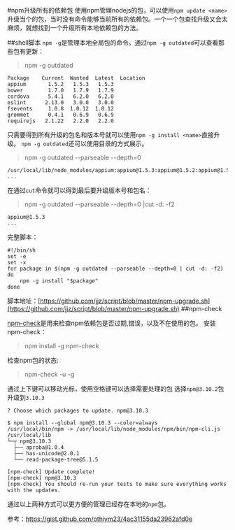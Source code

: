 #npm升级所有的依赖包
使用npm管理nodejs的包，可以使用`npm update <name>`升级当个的包，当时没有命令能够当前所有的依赖包。一个一个包查找升级又会太麻烦，就想找到一个升级所有本地依赖包的方法。

##shell脚本
`npm -g`是管理本地全局包的命令。通过`npm -g outdated`可以查看那些包有更新：
>npm -g outdated 

```
Package    Current  Wanted  Latest  Location
appium       1.5.2   1.5.3   1.5.3
bower        1.7.0   1.7.9   1.7.9
cordova      5.4.1   6.2.0   6.2.0
eslint      2.13.0   3.0.0   3.0.0
fsevents     1.0.8  1.0.12  1.0.12
grommet      0.4.1   0.6.9   0.6.9
requirejs   2.1.22   2.2.0   2.2.0
```
只需要得到所有升级的包名和版本号就可以使用`npm -g install <name>`直接升级。
`npm -g outdated`还可以使用目录的方式展示。
>npm -g outdated --parseable --depth=0

```
/usr/local/lib/node_modules/appium:appium@1.5.3:appium@1.5.2:appium@1.5.3
...
```
在通过`cut`命令就可以得到最后要升级版本号和包名：
>npm -g outdated --parseable --depth=0 |cut -d: -f2
```
appium@1.5.3
...
```
完整脚本：
```
#!/bin/sh
set -e
set -x
for package in $(npm -g outdated --parseable --depth=0 | cut -d: -f2)
do
    npm -g install "$package"
done
```
脚本地址：[https://github.com/jjz/script/blob/master/npm-upgrade.sh](https://github.com/jjz/script/blob/master/npm-upgrade.sh)
##npm-check

[npm-check](https://www.npmjs.com/package/npm-check)是用来检查npm依赖包是否过期,错误，以及不在使用的包。
安装npm-check：
>npm install -g npm-check

检查npm包的状态:
>npm-check -u -g

通过上下键可以移动光标，使用空格键可以选择需要处理的包
选择`npm@3.10.2`包升级到`3.10.3`

```
? Choose which packages to update. npm@3.10.3

$ npm install --global npm@3.10.3 --color=always
/usr/local/bin/npm -> /usr/local/lib/node_modules/npm/bin/npm-cli.js
/usr/local/lib
└─┬ npm@3.10.3
  ├── aproba@1.0.4
  ├── has-unicode@2.0.1
  └── read-package-tree@5.1.5

[npm-check] Update complete!
[npm-check] npm@3.10.3
[npm-check] You should re-run your tests to make sure everything works with the updates.
```

通过以上两种方式可以更方便的管理已经存在本地的`npm`包。

参考：https://gist.github.com/othiym23/4ac31155da23962afd0e


